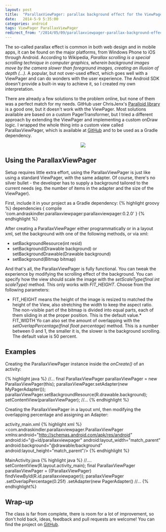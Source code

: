 ```yaml
---
layout: post
title:  "ParallaxViewPager: parallax background effect for the ViewPager"
date:   2014-5-9 5:35:00
categories: android
tags: ViewPager ParallaxViewPager
redirect_from: "/2014/05/09/parallaxviewpager-parallax-background-effect-for-the-viewpager/"
---
```

The so-called parallax effect is common in both web design and in mobile apps, it can be found on the major platforms, from Windows Phone to iOS through Android. According to Wikipedia, _Parallax scrolling is a special scrolling technique in computer graphics, wherein background images move by the camera slower than foreground images, creating an illusion of depth (...)_. A popular, but not over-used effect, which goes well with a ViewPager and can do wonders with the user experience. The Android SDK doesn't provide a built-in way to achieve it, so I created my own interpretation.
<!-- more -->
  
There are already a few solutions to the problem online, but none of them was a perfect match for my needs. GitHub user ChrisJenx's [Paralloid library](https://github.com/chrisjenx/Paralloid) is a good one, but it doesn't work with the ViewPager. Most solutions available are based on a custom PagerTransformer, but I tried a different approach by extending the ViewPager and implementing a custom onDraw logic. I wrapped the whole thing into a custom view called ParallaxViewPager, which is available at [GitHub](https://github.com/andraskindler/parallaxviewpager/) and to be used as a Gradle dependency.

<p  align="center">
<img src="http://localhost:4000/img/post/parallaxviewpager.gif"/>
</p>

## Using the ParallaxViewPager

Setup requires little extra effort, using the ParallaxViewPager is just like using a standard ViewPager, with the same adapter. Of course, there's no silver bullet - the developer has to supply a background tailored to the current needs (eg. the number of items in the adapter and the size of the ViewPager).

First, include it in your project as a Gradle dependency:
{% highlight groovy %}
    dependencies {
        compile 'com.andraskindler.parallaxviewpager:parallaxviewpager:0.2.0'
    }
{% endhighlight %}

After creating a ParallaxViewPager either programmatically or in a layout xml, set the background with one of the following methods, or via xml:

*   setBackgroundResource(int resid)
*   setBackground(Drawable background) or setBackgroundDrawable(Drawable background)
*   setBackground(Bitmap bitmap)

And that's all, the ParallaxViewPager is fully functional. You can tweak the experience by modifying the scrolling effect of the background. You can specify how the view should scale the image with the _setScaleType(final int scaleType)_ method. This only works with _FIT_HEIGHT_. Choose from the following parameters:

*   FIT_HEIGHT
 means the height of the image is resized to matched the height of the View, also stretching the width to keep the aspect ratio. The non-visible part of the bitmap is divided into equal parts, each of them sliding in at the proper position. This is the default value.*   FIT_WIDTH
Yo can also set the amount of overlapping with the _setOverlapPercentage(final float percentage)_ method. This is a number between 0 and 1, the smaller it is, the slower is the background scrolling. The default value is 50 percent.

## Examples

Creating the ParallaxViewPager instance inside the _onCreate()_ of an activity:

{% highlight java %}
    //...
    final ParallaxViewPager parallaxViewPager = new ParallaxViewPager(this);
    parallaxViewPager.setAdapter(new MyPagerAdapter());
    parallaxViewPager.setBackgroundResource(R.drawable.background);
    setContentView(parallaxViewPager);
    //...
{% endhighlight %}

Creating the ParallaxViewPager in a layout xml, then modifying the overlapping percentage and assigning an Adapter:

activity_main.xml
{% highlight xml %}
<com.andraskindler.parallaxviewpager.ParallaxViewPager
    xmlns:android="http://schemas.android.com/apk/res/android"
    android:id="@+id/parallaxviewpager"
    android:layout_width="match_parent"
    android:background="@drawable/background"
    android:layout_height="match_parent"/>
{% endhighlight %}

MainActivity.java
{% highlight java %}
    //....
    setContentView(R.layout.activity_main);
    final ParallaxViewPager parallaxViewPager = ((ParallaxViewPager) findViewById(R.id.parallaxviewpager));
    parallaxViewPager
        .setOverlapPercentage(0.25f)
        .setAdapter(new PagerAdapter()
    //...
{% endhighlight%}
## Wrap-up

The class is far from complete, there is room for a lot of improvement, so don't hold back, ideas, feedback and pull requests are welcome! You can find the project on [GitHub](https://github.com/andraskindler/parallaxviewpager/).